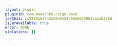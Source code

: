 ```yaml
---
layout: plugin
pluginId: com.bmuschko.cargo-base
jarSha1: cc5f19a937b2259d0e5479dd6029981baa3b378d
isJarAvailable: true
error: NONE
violations: []

---
```

